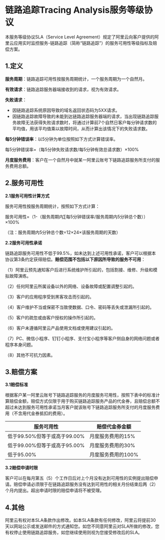 # 链路追踪Tracing Analysis服务等级协议

本服务等级协议SLA（Service Level Agreement）规定了阿里云向客户提供的阿里云应用实时监控服务-链路追踪（简称“链路追踪”）的服务可用性等级指标及赔偿方案。

## 1.定义

**服务周期**：链路追踪可用性按服务周期统计，一个服务周期为一个自然月。

**有效请求**：链路追踪服务器端接收到的请求，视为有效请求。

**失败请求**：

-   因链路追踪系统原因导致的域名返回状态码为5XX请求。
-   因链路追踪故障导致的未能到达链路追踪服务器端的请求，当出现链路追踪服务故障无法获得失败请求数时，将通过计算前7个自然日客户每分钟请求数的平均值，用该平均值乘以故障时间，从而计算出该情况下的失败请求数。

**每5分钟错误率**：以5分钟为单位按照如下方式计算错误率。

每5分钟错误率=（每5分钟失败请求数/每5分钟有效总请求数）×100%

**月度服务费用**：客户在一个自然月中就某一阿里云账号下链路追踪服务所支付的服务费用总额。

## 2.服务可用性

**2.1服务可用性计算方式**

服务可用性按服务周期统计，按照如下方式计算：

服务可用性=（1-（服务周期内∑每5分钟错误率/服务周期内5分钟总个数））×100%

（注：服务周期内5分钟总个数=12×24×该服务周期的天数）

**2.2服务可用性承诺**

链路追踪服务可用性不低于99.5%，如未达到上述可用性承诺，客户可以根据本协议第3条约定获得赔偿。**赔偿范围不包括以下原因所导致的服务不可用**：

（1）阿里云预先通知客户后进行系统维护所引起的，包括割接、维修、升级和模拟故障演练。

（2）任何阿里云所属设备以外的网络、设备故障或配置调整引起的。

（3）客户的应用程序受到黑客攻击而引起的。

（4）客户维护不当或保密不当致使数据、口令、密码等丢失或泄漏所引起的。

（5）客户的疏忽或由客户授权的操作所引起的。

（6）客户未遵循阿里云产品使用文档或使用建议引起的。

（7）PC、微信小程序、钉钉小程序、支付宝小程序等客户侧自身的网络问题或者程序本身问题。

（8）其他不可抗力因素。

## 3.赔偿方案

**3.1赔偿标准**

根据客户某一阿里云账号下链路追踪服务的月度服务可用性，按照下表中的标准计算赔偿金额，赔偿方式仅限于用于购买链路追踪服务产品的代金券，且赔偿总额不超过未达到服务可用性承诺当月客户就该账号下链路追踪服务所支付的月度服务费用（不含用代金券抵扣的费用）。

|服务可用性|赔偿代金券金额|
|-----|-------|
|低于99.50%但等于或高于99.00%|月度服务费用的15%|
|低于99.00%但等于或高于95.00%|月度服务费用的30%|
|低于95.00%|月度服务费用的100%|

**3.2赔偿申请时限**

客户可以在每月第五（5）个工作日后对上个月没有达到可用性的实例提出赔偿申请。赔偿申请必须限于在链路追踪服务没有达到可用性的相关月份结束后两（2）个月内提出。超出申请时限的赔偿申请将不被受理。

## 4.其他

阿里云有权对本SLA条款作出修改。如本SLA条款有任何修改，阿里云将提前30天以网站公示或发送邮件的方式通知您。如您不同意阿里云对SLA所做的修改，您有权停止使用链路追踪服务，如您继续使用则视为您接受修改后的SLA。

